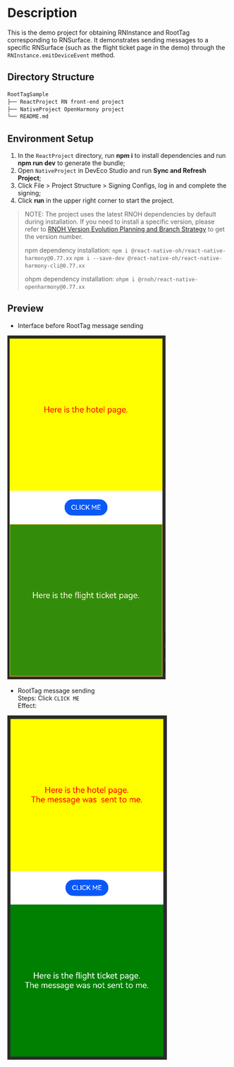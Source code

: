 # Description

This is the demo project for obtaining RNInstance and RootTag corresponding to RNSurface. It demonstrates sending messages to a specific RNSurface (such as the flight ticket page in the demo) through the `RNInstance.emitDeviceEvent` method.

## Directory Structure

```md
RootTagSample
├── ReactProject RN front-end project
├── NativeProject OpenHarmony project
└── README.md
```

## Environment Setup
1. In the `ReactProject` directory, run **npm i** to install dependencies and run **npm run dev** to generate the bundle;
2. Open `NativeProject` in DevEco Studio and run **Sync and Refresh Project**;
3. Click File > Project Structure > Signing Configs, log in and complete the signing;
4. Click **run** in the upper right corner to start the project.

> NOTE: The project uses the latest RNOH dependencies by default during installation. If you need to install a specific version, please refer to [RNOH Version Evolution Planning and Branch Strategy](https://gitcode.com/openharmony-sig/ohos_react_native/wiki/RNOH版本演进规划和分支策略.md) to get the version number.
> 
> npm dependency installation: `npm i @react-native-oh/react-native-harmony@0.77.xx` `npm i --save-dev @react-native-oh/react-native-harmony-cli@0.77.xx`
> 
> ohpm dependency installation: `ohpm i @rnoh/react-native-openharmony@0.77.xx`

## Preview
- Interface before RootTag message sending

![RootTag running interface](../../zh-cn/figures/RootTag消息发送前.png)

- RootTag message sending  
Steps: Click `CLICK ME`  
Effect:  

![RootTag running interface](../../zh-cn/figures/RootTag消息发送后.png)
